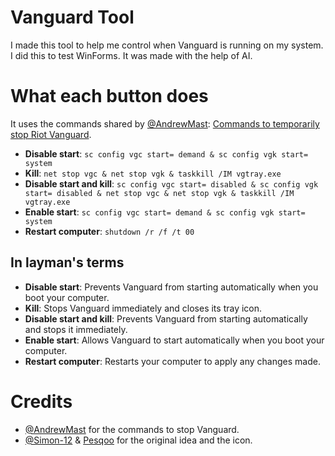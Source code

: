 # Vanguard Tool

I made this tool to help me control when Vanguard is running on my system. I did this to test WinForms. It was made with the help of AI.



# What each button does

It uses the commands shared by [@AndrewMast](https://gist.github.com/AndrewMast): [Commands to temporarily stop Riot Vanguard](https://gist.github.com/AndrewMast/742ac7e07c37096017e907b0fd8ec7bb).

- **Disable start**: `sc config vgc start= demand & sc config vgk start= system`
- **Kill**: `net stop vgc & net stop vgk & taskkill /IM vgtray.exe`
- **Disable start and kill**: `sc config vgc start= disabled & sc config vgk start= disabled & net stop vgc & net stop vgk & taskkill /IM vgtray.exe`
- **Enable start**: `sc config vgc start= demand & sc config vgk start= system`
- **Restart computer**: `shutdown /r /f /t 00`

## In layman's terms

- **Disable start**: Prevents Vanguard from starting automatically when you boot your computer.
- **Kill**: Stops Vanguard immediately and closes its tray icon.
- **Disable start and kill**: Prevents Vanguard from starting automatically and stops it immediately.
- **Enable start**: Allows Vanguard to start automatically when you boot your computer.
- **Restart computer**: Restarts your computer to apply any changes made.

# Credits

- [@AndrewMast](https://gist.github.com/AndrewMast) for the commands to stop Vanguard.
- [@Simon-12](https://github.com/Simon-12) & [Pesqoo](https://github.com/Pesqoo) for the original idea and the icon.